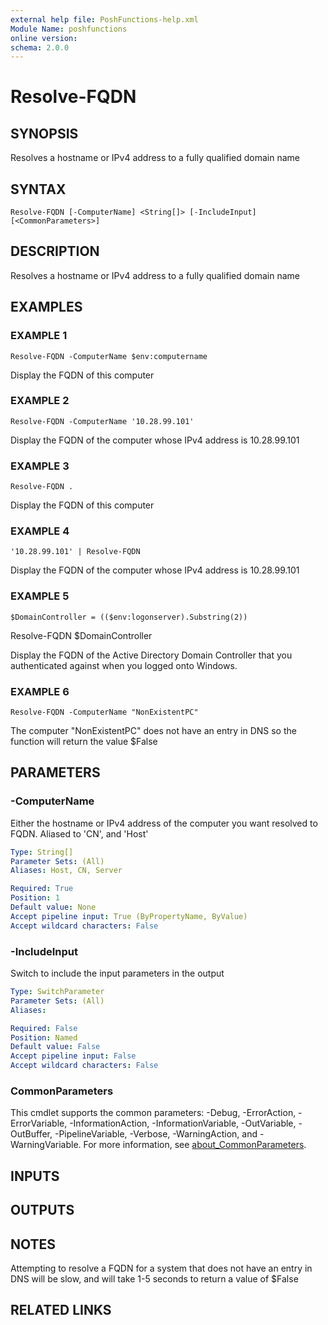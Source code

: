 ```yaml
---
external help file: PoshFunctions-help.xml
Module Name: poshfunctions
online version:
schema: 2.0.0
---
```


# Resolve-FQDN

## SYNOPSIS
Resolves a hostname or IPv4 address to a fully qualified domain name

## SYNTAX

```
Resolve-FQDN [-ComputerName] <String[]> [-IncludeInput] [<CommonParameters>]
```

## DESCRIPTION
Resolves a hostname or IPv4 address to a fully qualified domain name

## EXAMPLES

### EXAMPLE 1
```
Resolve-FQDN -ComputerName $env:computername
```

Display the FQDN of this computer

### EXAMPLE 2
```
Resolve-FQDN -ComputerName '10.28.99.101'
```

Display the FQDN of the computer whose IPv4 address is 10.28.99.101

### EXAMPLE 3
```
Resolve-FQDN .
```

Display the FQDN of this computer

### EXAMPLE 4
```
'10.28.99.101' | Resolve-FQDN
```

Display the FQDN of the computer whose IPv4 address is 10.28.99.101

### EXAMPLE 5
```
$DomainController = (($env:logonserver).Substring(2))
```

Resolve-FQDN $DomainController

Display the FQDN of the Active Directory Domain Controller that you authenticated against when you logged onto Windows.

### EXAMPLE 6
```
Resolve-FQDN -ComputerName "NonExistentPC"
```

The computer "NonExistentPC" does not have an entry in DNS so the function will return the value $False

## PARAMETERS

### -ComputerName
Either the hostname or IPv4 address of the computer you want resolved to FQDN.
Aliased to 'CN', and 'Host'

```yaml
Type: String[]
Parameter Sets: (All)
Aliases: Host, CN, Server

Required: True
Position: 1
Default value: None
Accept pipeline input: True (ByPropertyName, ByValue)
Accept wildcard characters: False
```

### -IncludeInput
Switch to include the input parameters in the output

```yaml
Type: SwitchParameter
Parameter Sets: (All)
Aliases:

Required: False
Position: Named
Default value: False
Accept pipeline input: False
Accept wildcard characters: False
```

### CommonParameters
This cmdlet supports the common parameters: -Debug, -ErrorAction, -ErrorVariable, -InformationAction, -InformationVariable, -OutVariable, -OutBuffer, -PipelineVariable, -Verbose, -WarningAction, and -WarningVariable. For more information, see [about_CommonParameters](http://go.microsoft.com/fwlink/?LinkID=113216).

## INPUTS

## OUTPUTS

## NOTES
Attempting to resolve a FQDN for a system that does not have an entry in DNS will be slow, and will take 1-5 seconds to return a value of $False

## RELATED LINKS
